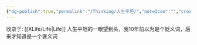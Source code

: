 ```yaml
---
{"dg-publish":true,"permalink":"/Thinking/人生平坦/","noteIcon":"","created":"2024-05-22T16:17:54.162+08:00"}
---
```


收录于: [[XLife/Life\|Life]] 
人生平坦的一眼望到头，我10年前以为是个贬义词，后来才知道是一个褒义词